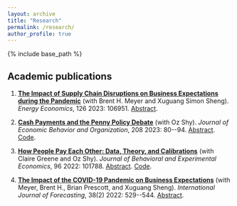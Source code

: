 ```yaml
---
layout: archive
title: "Research"
permalink: /research/
author_profile: true
---
```


{% include base_path %}

## Academic publications
1. [**The Impact of Supply Chain Disruptions on Business Expectations during the Pandemic**](https://doi.org/10.1016/j.eneco.2023.106951)
(with Brent H. Meyer and Xuguang Simon Sheng).
_Energy Economics_, 126 2023: 106951. 
[Abstract](https://www.brianprescott.org/research/supply-demand-pandemic-expectations.html).

1. [**Cash Payments and the Penny Policy Debate**](https://doi.org/10.1016/j.jebo.2023.01.024) 
(with Oz Shy).
*Journal of Economic Behavior and Organization*, 208 2023: 80--94. 
[Abstract](https://www.brianprescott.org/research/penny-policy.html). [Code](https://github.com/brianprescott/change-burden).

1. [**How People Pay Each Other: Data, Theory, and Calibrations**](https://doi.org/10.1016/j.socec.2021.101788)
(with Claire Greene and Oz Shy).
_Journal of Behavioral and Experimental Economics_, 96 2022: 101788. 
[Abstract](https://www.brianprescott.org/research/p2p-payments.html). [Code](https://github.com/ozshy/p2p).

1. [**The Impact of the COVID-19 Pandemic on Business Expectations**](https://doi.org/10.1016/j.ijforecast.2021.02.009)
(with Meyer, Brent H., Brian Prescott, and Xuguang Sheng).
_International Journal of Forecasting_, 38(2) 2022: 529--544. 
[Abstract](https://www.brianprescott.org/research/inflation-expectations-covid19.html).